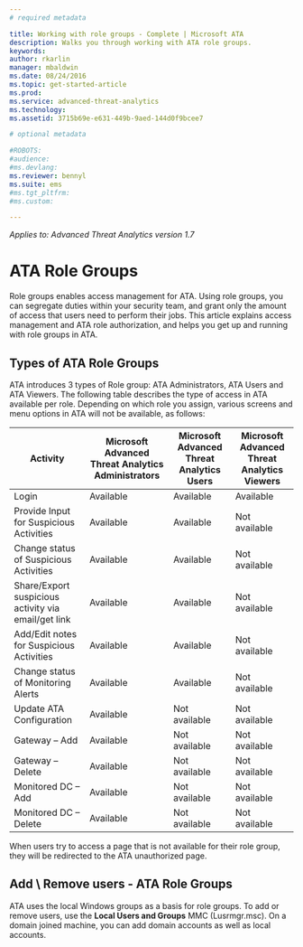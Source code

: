 ```yaml
---
# required metadata

title: Working with role groups - Complete | Microsoft ATA
description: Walks you through working with ATA role groups.
keywords:
author: rkarlin
manager: mbaldwin
ms.date: 08/24/2016
ms.topic: get-started-article
ms.prod:
ms.service: advanced-threat-analytics
ms.technology:
ms.assetid: 3715b69e-e631-449b-9aed-144d0f9bcee7

# optional metadata

#ROBOTS:
#audience:
#ms.devlang:
ms.reviewer: bennyl
ms.suite: ems
#ms.tgt_pltfrm:
#ms.custom:

---
```


*Applies to: Advanced Threat Analytics version 1.7*




# ATA Role Groups

Role groups enables access management for ATA. Using role groups, you can segregate duties within your security team, and grant only the amount of access that users need to perform their jobs. This article explains access management and ATA role authorization, and helps you get up and running with role groups in ATA.
## Types of ATA Role Groups 

ATA introduces 3 types of Role group: ATA Administrators, ATA Users and ATA Viewers. The following table describes the type of access in ATA available per role. Depending on which role you assign, various screens and menu options in ATA will not be available, as follows:

|Activity |Microsoft Advanced Threat Analytics Administrators|Microsoft Advanced Threat Analytics Users|Microsoft Advanced Threat Analytics Viewers|
|----|----|----|----|
|Login|Available|Available|Available|
|Provide Input for Suspicious Activities|Available|Available|Not available|
|Change status of Suspicious Activities|Available|Available|Not available|
|Share/Export suspicious activity via email/get link|Available|Available|Not available|
|Add/Edit notes for Suspicious Activities|Available|Available|Not available|
|Change status of Monitoring Alerts|Available|Available|Not available|
|Update ATA Configuration|Available|Not available|Not available|
|Gateway – Add|Available|Not available|Not available|
|Gateway – Delete |Available|Not available|Not available|
|Monitored DC – Add |Available|Not available|Not available|
|Monitored DC – Delete|Available|Not available|Not available|

When users try to access a page that is not available for their role group, they will be redirected to the ATA unauthorized page. 

## Add \ Remove users - ATA Role Groups 

ATA uses the local Windows groups as a basis for role groups. 
To add or remove users, use the **Local Users and Groups** MMC (Lusrmgr.msc). On a domain joined machine, you can add domain accounts as well as local accounts. 

